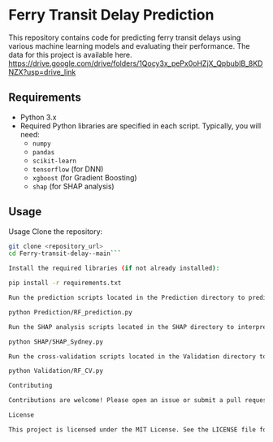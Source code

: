 # Ferry Transit Delay Prediction
This repository contains code for predicting ferry transit delays using various machine learning models and evaluating their performance. The data for this project is available here.
https://drive.google.com/drive/folders/1Qocy3x_pePx0oHZjX_QpbubIB_8KDNZX?usp=drive_link


## Requirements

- Python 3.x
- Required Python libraries are specified in each script. Typically, you will need:
  - `numpy`
  - `pandas`
  - `scikit-learn`
  - `tensorflow` (for DNN)
  - `xgboost` (for Gradient Boosting)
  - `shap` (for SHAP analysis)

## Usage

Usage
Clone the repository:

```bash
git clone <repository_url>
cd Ferry-transit-delay--main```

Install the required libraries (if not already installed):

pip install -r requirements.txt

Run the prediction scripts located in the Prediction directory to predict ferry transit delays using different models. For example, to run the Random Forest prediction:

python Prediction/RF_prediction.py

Run the SHAP analysis scripts located in the SHAP directory to interpret the model predictions. For example:

python SHAP/SHAP_Sydney.py

Run the cross-validation scripts located in the Validation directory to evaluate model performance. For example:

python Validation/RF_CV.py

Contributing

Contributions are welcome! Please open an issue or submit a pull request.

License

This project is licensed under the MIT License. See the LICENSE file for details.

